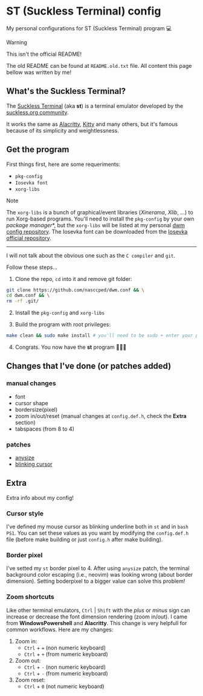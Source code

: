 ST (Suckless Terminal) config
=============================

My personal configurations for ST (Suckless Terminal) program 💻

> [!WARNING]
>
> This isn't the official README!
>
> The old README can be found at `README.old.txt` file. All content
> this page bellow was written by me!

## What's the Suckless Terminal?

The [Suckless Terminal](https://st.suckless.org/) (aka **st**) is a
terminal emulator developed by the
[suckless.org community](https://suckless.org/).

It works the same as [Alacritty](https://alacritty.org/),
[Kitty](https://sw.kovidgoyal.net/kitty/) and many others, but it's
famous because of its simplicity and weightlessness.

## Get the program

First things first, here are some requeriments:

- `pkg-config`
- `Iosevka font`
- `xorg-libs`

> [!NOTE]
>
> The `xorg-libs` is a bunch of graphical/event libraries
> (_Xinerama_, _Xlib_, _..._) to run Xorg-based programs. You'll need
> to install the `pkg-config` by your own *package manager**, but the
> `xorg-libs` will be listed at my personal
> [dwm config repository](https://github.com/nasccped/dwm.conf). The
> Iosevka font can be downloaded from the
> [Iosevka official repository](https://github.com/be5invis/Iosevka).
>
> ---
>
> I will not talk about the obvious one such as the `C compiler` and
> `git`.

Follow these steps...

1. Clone the repo, `cd` into it and remove git folder:

```sh
git clone https://github.com/nasccped/dwm.conf && \
cd dwm.conf && \
rm -rf .git/
```

2. Install the `pkg-config` and `xorg-libs`

3. Build the program with root privileges:

```sh
make clean && sudo make install # you'll need to be sudo + enter your pass
```

4. Congrats. You now have the **st** program 🎉🎉🎉

## Changes that I've done (or patches added)

### manual changes

- font
- cursor shape
- bordersize(pixel)
- zoom in/out/reset (manual changes at `config.def.h`, check the
  **Extra** section)
- tabspaces (from 8 to 4)

### patches

- [anysize](https://st.suckless.org/patches/anysize/)
- [blinking cursor](https://st.suckless.org/patches/blinking_cursor/)

## Extra

Extra info about my config!

### Cursor style

I've defined my mouse cursor as blinking underline both in `st` and
in `bash PS1`. You can set these values as you want by modifying the
`config.def.h` file (before make building or just `config.h` after
make building).

### Border pixel

I've setted my `st` border pixel to 4. After using `anysize` patch,
the terminal background color escaping (i.e., neovim) was looking
wrong (about border dimension). Setting boderpixel to a bigger value
can solve this problem!

### Zoom shortcuts

Like other terminal emulators, `Ctrl` | `Shift` with the _plus_ or
_minus_ sign can increase or decrease the font dimension rendering
(zoom in/out). I came from **WindowsPowershell** and **Alacritty**.
This change is very helpfull for common workflows. Here are my
changes:

1. Zoom in:
    - `Ctrl` + `=` (non numeric keyboard)
    - `Ctrl` + `+` (from numeric keyboard)
2. Zoom out:
    - `Ctrl` + `-` (non numeric keyboard)
    - `Ctrl` + `-` (from numeric keyboard)
3. Zoom reset:
    - `Ctrl` + `0` (not numeric keyboard)
